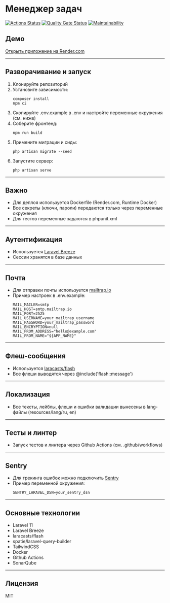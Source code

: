 # Менеджер задач

[![Actions Status](https://github.com/EugeneWinter/php-project-57/actions/workflows/hexlet-check.yml/badge.svg)](https://github.com/EugeneWinter/php-project-57/actions)
[![Quality Gate Status](https://sonarcloud.io/api/project_badges/measure?project=EugeneWinter_php-project-9&metric=alert_status)](https://sonarcloud.io/summary/new_code?id=EugeneWinter_php-project-57)
[![Maintainability](https://sonarcloud.io/api/project_badges/measure?project=EugeneWinter_php-project-9&metric=sqale_rating)](https://sonarcloud.io/summary/new_code?id=EugeneWinter_php-project-57)


## Демо

[Открыть приложение на Render.com](https://php-project-57-t1sa.onrender.com)

---

## Разворачивание и запуск

1. Клонируйте репозиторий
2. Установите зависимости:
   ```
   composer install
   npm ci
   ```
3. Скопируйте .env.example в .env и настройте переменные окружения (см. ниже)
4. Соберите фронтенд:
   ```
   npm run build
   ```
5. Примените миграции и сиды:
   ```
   php artisan migrate --seed
   ```
6. Запустите сервер:
   ```
   php artisan serve
   ```

---

## Важно
- Для деплоя используется Dockerfile (Render.com, Runtime Docker)
- Все секреты (ключи, пароли) передаются только через переменные окружения
- Для тестов переменные задаются в phpunit.xml

---

## Аутентификация
- Используется [Laravel Breeze](https://laravel.com/docs/11.x/starter-kits#laravel-breeze)
- Сессии хранятся в базе данных

---

## Почта
- Для отправки почты используется [mailtrap.io](https://mailtrap.io/)
- Пример настроек в .env.example:
  ```
  MAIL_MAILER=smtp
  MAIL_HOST=smtp.mailtrap.io
  MAIL_PORT=2525
  MAIL_USERNAME=your_mailtrap_username
  MAIL_PASSWORD=your_mailtrap_password
  MAIL_ENCRYPTION=null
  MAIL_FROM_ADDRESS="hello@example.com"
  MAIL_FROM_NAME="${APP_NAME}"
  ```

---

## Флеш-сообщения
- Используется [laracasts/flash](https://github.com/laracasts/flash)
- Все флеши выводятся через @include('flash::message')

---

## Локализация
- Все тексты, лейблы, флеши и ошибки валидации вынесены в lang-файлы (resources/lang/ru, en)

---

## Тесты и линтер
- Запуск тестов и линтера через Github Actions (см. .github/workflows)

---

## Sentry
- Для трекинга ошибок можно подключить [Sentry](https://sentry.io/)
- Пример переменной окружения:
  ```
  SENTRY_LARAVEL_DSN=your_sentry_dsn
  ```

---

## Основные технологии
- Laravel 11
- Laravel Breeze
- laracasts/flash
- spatie/laravel-query-builder
- TailwindCSS
- Docker
- Github Actions
- SonarQube

---

## Лицензия
MIT
